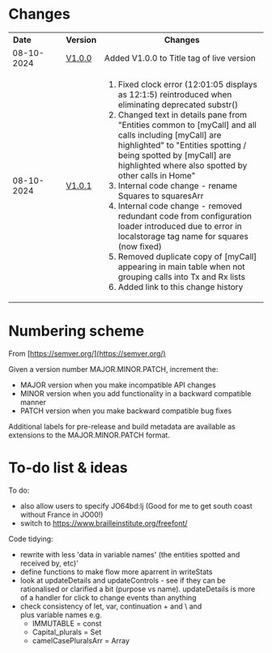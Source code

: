 # Changes
<table>
<tr>
  <th>Date&nbsp;&nbsp;&nbsp;&nbsp;&nbsp;&nbsp;&nbsp;&nbsp;&nbsp;&nbsp;&nbsp;&nbsp;</th><th>Version</th><th>Changes</th>
</tr>
  
<tr>
  <td>08-10-2024</td><td><a href='https://g1ojs.github.io/BandOpticon/Prior%20Versions/BandOpticon%20V1.0.0'>V1.0.0</a></td><td>Added V1.0.0 to Title tag of live version</td>
</tr>

<tr>
  <td>08-10-2024</td><td><a href='https://g1ojs.github.io/BandOpticon/Prior%20Versions/BandOpticon%20V1.0.1'>V1.0.1</a></td>
  <td>
    <ol>
      <li>Fixed clock error (12:01:05 displays as 12:1:5) reintroduced when eliminating deprecated substr()</li>
      <li>Changed text in details pane from
        "Entities common to [myCall] and all calls including [myCall] are highlighted"
        to "Entities spotting / being spotted by [myCall] are highlighted where also spotted by other calls in Home"</li>
      <li>Internal code change - rename Squares to squaresArr</li>
      <li>Internal code change - removed redundant code from configuration loader introduced due to error in localstorage tag name for squares (now fixed)</li>
      <li>Removed duplicate copy of [myCall] appearing in main table when not grouping calls into Tx and Rx lists</li>
      <li>Added link to this change history</li>
    </ol>
  </td>
</tr>

</table>  


# Numbering scheme
From [https://semver.org/](https://semver.org/)

Given a version number MAJOR.MINOR.PATCH, increment the:   
- MAJOR version when you make incompatible API changes   
- MINOR version when you add functionality in a backward compatible manner   
- PATCH version when you make backward compatible bug fixes

Additional labels for pre-release and build metadata are available as extensions to the MAJOR.MINOR.PATCH format.

# To-do list & ideas

To do:
  - also allow users to specify JO64bd:lj (Good for me to get south coast without France in JO00!)
  - switch to https://www.brailleinstitute.org/freefont/

Code tidying:
  - rewrite with less 'data in variable names' (the entities spotted and received by, etc)'
  - define functions to make flow more aparrent in writeStats
  - look at updateDetails and updateControls - see if they can be rationalised
     or clarified a bit (purpose vs name). updateDetails is more of a handler for 
     click to change events than anything
  - check consistency of let, var, continuation + and \ and <br> plus variable names e.g.
     - IMMUTABLE = const
     - Capital_plurals = Set
     - camelCasePluralsArr = Array 
